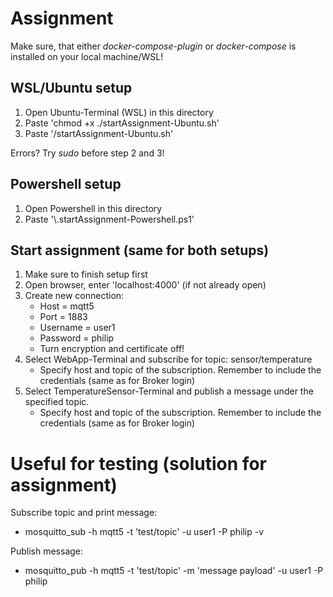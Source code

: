 # Assignment

Make sure, that either *docker-compose-plugin* or *docker-compose* is installed on your local machine/WSL!

## WSL/Ubuntu setup

1. Open Ubuntu-Terminal (WSL) in this directory
2. Paste 'chmod +x ./startAssignment-Ubuntu.sh'
3. Paste '/startAssignment-Ubuntu.sh'

Errors? Try *sudo* before step 2 and 3!

## Powershell setup

1. Open Powershell in this directory
2. Paste '\\.startAssignment-Powershell.ps1'

## Start assignment (same for both setups)

1. Make sure to finish setup first
2. Open browser, enter 'localhost:4000' (if not already open)
3. Create new connection:
   - Host = mqtt5
   - Port = 1883
   - Username = user1
   - Password = philip
   - Turn encryption and certificate off!
4. Select WebApp-Terminal and subscribe for topic: sensor/temperature
   - Specify host and topic of the subscription. Remember to include the credentials (same as for Broker login)
5. Select TemperatureSensor-Terminal and publish a message under the specified topic.
   - Specify host and topic of the subscription. Remember to include the credentials (same as for Broker login)
  

# Useful for testing (solution for assignment)
Subscribe topic and print message: 
- mosquitto_sub -h mqtt5 -t 'test/topic' -u user1 -P philip -v
  
Publish message: 
- mosquitto_pub -h mqtt5 -t 'test/topic' -m 'message payload' -u user1 -P philip 
